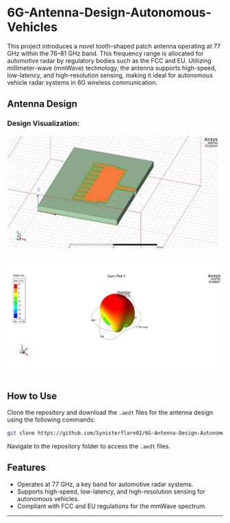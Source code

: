 # 6G-Antenna-Design-Autonomous-Vehicles

This project introduces a novel tooth-shaped patch antenna operating at 77 GHz within the 76–81 GHz band. This frequency range is allocated for automotive radar by regulatory bodies such as the FCC and EU. Utilizing millimeter-wave (mmWave) technology, the antenna supports high-speed, low-latency, and high-resolution sensing, making it ideal for autonomous vehicle radar systems in 6G wireless communication.  

## Antenna Design  

### Design Visualization:  
![Antenna Design 1](https://github.com/Synisterflare02/6G-Antenna-Design-Autonomous-Vehicles/blob/main/Antenna_img1.png)  

![Antenna Design 2](https://github.com/Synisterflare02/6G-Antenna-Design-Autonomous-Vehicles/blob/main/Antenna_img2.png)  

## How to Use  

Clone the repository and download the `.aedt` files for the antenna design using the following commands:  

```bash  
git clone https://github.com/Synisterflare02/6G-Antenna-Design-Autonomous-Vehicles.git  
```  

Navigate to the repository folder to access the `.aedt` files.  

## Features  
- Operates at 77 GHz, a key band for automotive radar systems.  
- Supports high-speed, low-latency, and high-resolution sensing for autonomous vehicles.  
- Compliant with FCC and EU regulations for the mmWave spectrum.  

---  


